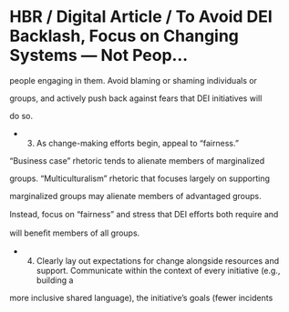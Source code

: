 # HBR / Digital Article / To Avoid DEI Backlash, Focus on Changing Systems — Not Peop…

people engaging in them. Avoid blaming or shaming individuals or

groups, and actively push back against fears that DEI initiatives will

do so.

- 3. As change-making efforts begin, appeal to “fairness.”

“Business case” rhetoric tends to alienate members of marginalized

groups. “Multiculturalism” rhetoric that focuses largely on supporting

marginalized groups may alienate members of advantaged groups.

Instead, focus on “fairness” and stress that DEI eﬀorts both require and

will beneﬁt members of all groups.

- 4. Clearly lay out expectations for change alongside resources and support. Communicate within the context of every initiative (e.g., building a

more inclusive shared language), the initiative’s goals (fewer incidents